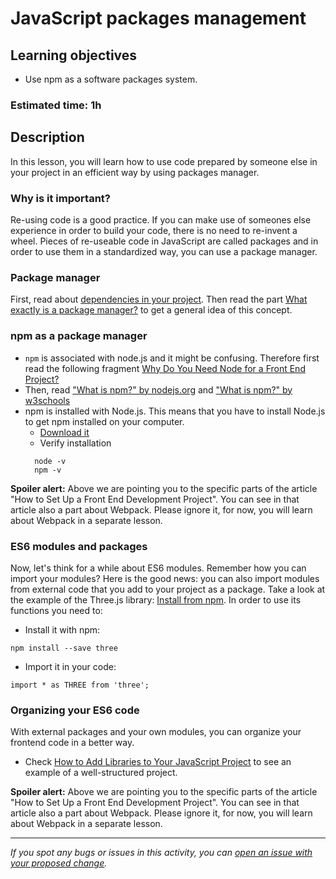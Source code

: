 # JavaScript packages management


## Learning objectives

- Use npm as a software packages system.

### Estimated time: 1h

## Description

In this lesson, you will learn how to use code prepared by someone else in your project in an efficient way by using packages manager.

### Why is it important?

Re-using code is a good practice. If you can make use of someones else experience in order to build your code, there is no need to re-invent a wheel.
Pieces of re-useable code in JavaScript are called packages and in order to use them in a standardized way, you can use a package manager.


### Package manager

First, read about [dependencies in your project](https://developer.mozilla.org/en-US/docs/Learn/Tools_and_testing/Understanding_client-side_tools/Package_management#a_dependency_in_your_project).
Then read the part [What exactly is a package manager?](https://developer.mozilla.org/en-US/docs/Learn/Tools_and_testing/Understanding_client-side_tools/Package_management#what_exactly_is_a_package_manager)
to get a general idea of this concept.

### npm as a package manager


- `npm` is associated with node.js and it might be confusing. Therefore first read the following fragment [Why Do You Need Node for a Front End Project?](https://www.freecodecamp.org/news/how-to-set-up-a-front-end-development-project/#why-do-you-need-node-for-a-front-end-project)
- Then, read ["What is npm?" by nodejs.org](https://nodejs.org/en/knowledge/getting-started/npm/what-is-npm/) and ["What is npm?" by w3schools](https://www.w3schools.com/whatis/whatis_npm.asp)
- npm is installed with Node.js. This means that you have to install Node.js to get npm installed on your computer.
    - [Download it](https://nodejs.org/en/download/) 
    - Verify installation
    ```
      node -v
      npm -v
    ```


**Spoiler alert:** Above we are pointing you to the specific parts of the article "How to Set Up a Front End Development Project". You can see in that article also a part about Webpack. Please ignore it, for now, you will learn about Webpack in a separate lesson.


### ES6 modules and packages

Now, let's think for a while about ES6 modules. Remember how you can import your modules? Here is the good news: you can also import modules from external code that you add to your project as a package.
Take a look at the example of the Three.js library: [Install from npm](https://threejs.org/docs/index.html#manual/en/introduction/Installation). In order to use its functions you need to:

- Install it with npm:
```
npm install --save three
```
- Import it in your code:

```
import * as THREE from 'three';
```

### Organizing your ES6 code

With external packages and your own modules, you can organize your frontend code in a better way.
-  Check [How to Add Libraries to Your JavaScript Project](https://www.freecodecamp.org/news/how-to-set-up-a-front-end-development-project#how-to-add-libraries-to-your-javascript-project) to see an example of a well-structured project.


**Spoiler alert:** Above we are pointing you to the specific parts of the article "How to Set Up a Front End Development Project". You can see in that article also a part about Webpack. Please ignore it, for now, you will learn about Webpack in a separate lesson.

------

_If you spot any bugs or issues in this activity, you can [open an issue with your proposed change](https://github.com/microverseinc/curriculum-transversal-skills/blob/main/git-github/articles/open_issue.md)._